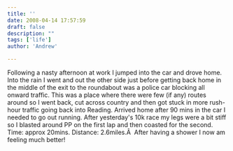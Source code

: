 ```yaml
---
title: ''
date: 2008-04-14 17:57:59
draft: false
description: ""
tags: ['life']
author: 'Andrew'

---
```


Following a nasty afternoon at work I jumped into the car and drove home. Into the rain I went and out the other side just before getting back home in the middle of the exit to the roundabout was a police car blocking all onward traffic. This was a place where there were few (if any) routes around so I went back, cut across country and then got stuck in more rush-hour traffic going back into Reading. Arrived home after 90 mins in the car I needed to go out running. After yesterday's 10k race my legs were a bit stiff so I blasted around PP on the first lap and then coasted for the second. Time: approx 20mins. Distance: 2.6miles.Â  After having a shower I now am feeling much better!
